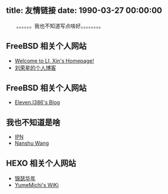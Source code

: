 title: 友情链接
date: 1990-03-27 00:00:00
---

　　。。。。。。我也不知道写点啥好。。。。。。。。

## FreeBSD 相关个人网站

+ [Welcome to LI, Xin's Homepage!](https://www.delphij.net/)
+ [刘荣星的个人博客](https://www.liurongxing.com/)


## FreeBSD 相关个人网站

+ [Eleven.I386's Blog](http://eleveni386.7axu.com/)


## 我也不知道是啥

+ [IPN](https://ipn.li/)
+ [Nanshu Wang](http://nanshu.wang/)


## HEXO 相关个人网站

+ [锦瑟华年](http://kuangqi.me/)
+ [YumeMichi's WiKi](https://ikke.moe/)